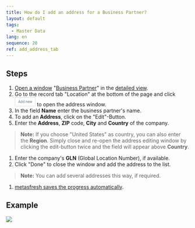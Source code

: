 ```yaml
---
title: How do I add an address for a Business Partner?
layout: default
tags:
  - Master Data
lang: en
sequence: 20
ref: add_address_tab
---
```


## Steps
1. [Open a window](Menu) "[Business Partner](New_Business_Partner)" in the [detailed view](ViewModes).
1. Go to the record tab "Location" at the bottom of the page and click ![](assets/Add_New_Button.png) to open the address window.
1. In the field **Name** enter the business partner's name.
1. To add an **Address**, click on the "Edit"-Button.
1. Enter the **Address**, **ZIP** code, **City** and **Country** of the company.
 >**Note:** If you choose "United States" as country, you can also enter the **Region**. Simply close and re-open the address editing window by clicking the edit-button twice and the field will appear above **Country**.

1. Enter the company's **GLN** (Global Location Number), if available.
1. Click "Done" to close the window and add the address to the list.
 >**Note:** You can add several addresses this way, if required.

1. [metasfresh saves the progress automatically](Saveindicator).

## Example

![](assets/Add_address_tab.gif)
